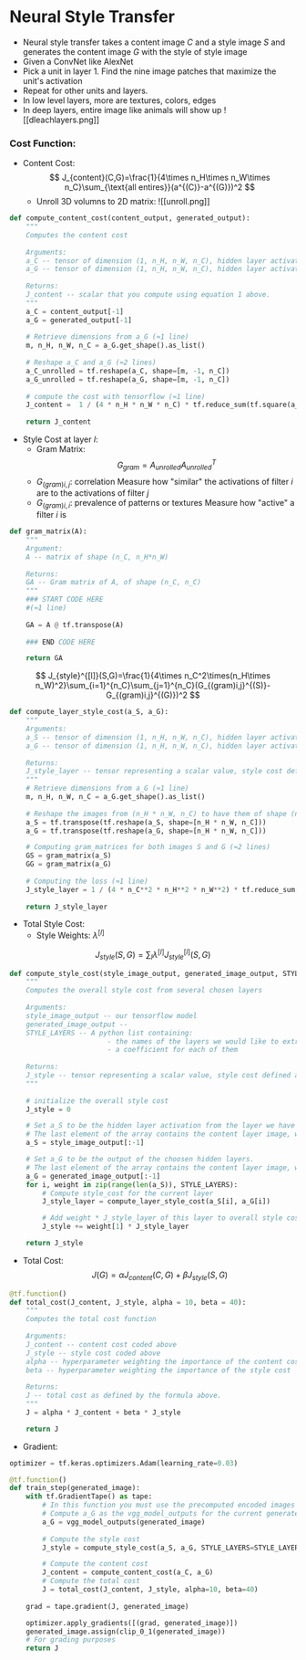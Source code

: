 # Neural Style Transfer
- Neural style transfer takes a content image $C$ and a style image $S$ and generates the content image $G$ with the style of style image
- Given a ConvNet like AlexNet
- Pick a unit in layer $1$. Find the nine image patches that maximize the unit's activation
- Repeat for other units and layers.
- In low level layers, more are textures, colors, edges
- In deep layers, entire image like animals will show up
![[dleachlayers.png]]
### Cost Function:

- Content Cost:
	$$
	J_{content}(C,G)=\frac{1}{4\times n_H\times n_W\times n_C}\sum_{\text{all entires}}(a^{(C)}-a^{(G)})^2
	$$
	- Unroll 3D volumns to 2D matrix:
	![[unroll.png]]
```python
def compute_content_cost(content_output, generated_output):
    """
    Computes the content cost
    
    Arguments:
    a_C -- tensor of dimension (1, n_H, n_W, n_C), hidden layer activations representing content of the image C 
    a_G -- tensor of dimension (1, n_H, n_W, n_C), hidden layer activations representing content of the image G
    
    Returns: 
    J_content -- scalar that you compute using equation 1 above.
    """
    a_C = content_output[-1]
    a_G = generated_output[-1]
    
    # Retrieve dimensions from a_G (≈1 line)
    m, n_H, n_W, n_C = a_G.get_shape().as_list()
    
    # Reshape a_C and a_G (≈2 lines)
    a_C_unrolled = tf.reshape(a_C, shape=[m, -1, n_C])
    a_G_unrolled = tf.reshape(a_G, shape=[m, -1, n_C])
    
    # compute the cost with tensorflow (≈1 line)
    J_content =  1 / (4 * n_H * n_W * n_C) * tf.reduce_sum(tf.square(a_C_unrolled - a_G_unrolled))
    
    return J_content
```
- Style Cost at layer $l$:
	- Gram Matrix:
	$$
	G_{gram}=A_{unrolled}A_{unrolled}^T
	$$
	- $G_{(gram)i,j}$: correlation
	Measure how "similar" the activations of filter $i$ are to the activations of filter $j$
	- $G_{(gram)i,i}$: prevalence of patterns or textures
	Measure how "active" a filter $i$ is
```python
def gram_matrix(A):
    """
    Argument:
    A -- matrix of shape (n_C, n_H*n_W)
    
    Returns:
    GA -- Gram matrix of A, of shape (n_C, n_C)
    """  
    ### START CODE HERE
    #(≈1 line)
    
    GA = A @ tf.transpose(A)
    
    ### END CODE HERE

    return GA
```
$$
J_{style}^{[l]}(S,G)=\frac{1}{4\times n_C^2\times(n_H\times n_W)^2}\sum_{i=1}^{n_C}\sum_{j=1}^{n_C}(G_{(gram)i,j}^{(S)}-G_{(gram)i,j}^{(G)})^2
$$
```python
def compute_layer_style_cost(a_S, a_G):
    """
    Arguments:
    a_S -- tensor of dimension (1, n_H, n_W, n_C), hidden layer activations representing style of the image S 
    a_G -- tensor of dimension (1, n_H, n_W, n_C), hidden layer activations representing style of the image G
    
    Returns: 
    J_style_layer -- tensor representing a scalar value, style cost defined above by equation (2)
    """
    # Retrieve dimensions from a_G (≈1 line)
    m, n_H, n_W, n_C = a_G.get_shape().as_list()
    
    # Reshape the images from (n_H * n_W, n_C) to have them of shape (n_C, n_H * n_W) (≈2 lines)
    a_S = tf.transpose(tf.reshape(a_S, shape=[n_H * n_W, n_C]))
    a_G = tf.transpose(tf.reshape(a_G, shape=[n_H * n_W, n_C]))

    # Computing gram_matrices for both images S and G (≈2 lines)
    GS = gram_matrix(a_S)
    GG = gram_matrix(a_G)
    
    # Computing the loss (≈1 line)
    J_style_layer = 1 / (4 * n_C**2 * n_H**2 * n_W**2) * tf.reduce_sum(tf.square(GS - GG))
    
    return J_style_layer
```
- Total Style Cost:
	- Style Weights: $\lambda^{[l]}$
	
$$
J_{style}(S,G)=\sum_{l}\lambda^{[l]}J_{style}^{[l]}(S,G)
$$
```python
def compute_style_cost(style_image_output, generated_image_output, STYLE_LAYERS=STYLE_LAYERS):
    """
    Computes the overall style cost from several chosen layers
    
    Arguments:
    style_image_output -- our tensorflow model
    generated_image_output --
    STYLE_LAYERS -- A python list containing:
                        - the names of the layers we would like to extract style from
                        - a coefficient for each of them
    
    Returns: 
    J_style -- tensor representing a scalar value, style cost defined above by equation (2)
    """
    
    # initialize the overall style cost
    J_style = 0

    # Set a_S to be the hidden layer activation from the layer we have selected.
    # The last element of the array contains the content layer image, which must not to be used.
    a_S = style_image_output[:-1]

    # Set a_G to be the output of the choosen hidden layers.
    # The last element of the array contains the content layer image, which must not to be used.
    a_G = generated_image_output[:-1]
    for i, weight in zip(range(len(a_S)), STYLE_LAYERS):  
        # Compute style_cost for the current layer
        J_style_layer = compute_layer_style_cost(a_S[i], a_G[i])

        # Add weight * J_style_layer of this layer to overall style cost
        J_style += weight[1] * J_style_layer

    return J_style
```
- Total Cost:
$$
J(G)=\alpha J_{content}(C,G)+\beta J_{style}(S,G)
$$
```python
@tf.function()
def total_cost(J_content, J_style, alpha = 10, beta = 40):
    """
    Computes the total cost function
    
    Arguments:
    J_content -- content cost coded above
    J_style -- style cost coded above
    alpha -- hyperparameter weighting the importance of the content cost
    beta -- hyperparameter weighting the importance of the style cost
    
    Returns:
    J -- total cost as defined by the formula above.
    """
    J = alpha * J_content + beta * J_style

    return J
```
- Gradient:
```python
optimizer = tf.keras.optimizers.Adam(learning_rate=0.03)

@tf.function()
def train_step(generated_image):
    with tf.GradientTape() as tape:
        # In this function you must use the precomputed encoded images a_S and a_C
        # Compute a_G as the vgg_model_outputs for the current generated image
        a_G = vgg_model_outputs(generated_image)
        
        # Compute the style cost
        J_style = compute_style_cost(a_S, a_G, STYLE_LAYERS=STYLE_LAYERS)

        # Compute the content cost
        J_content = compute_content_cost(a_C, a_G)
        # Compute the total cost
        J = total_cost(J_content, J_style, alpha=10, beta=40)
        
    grad = tape.gradient(J, generated_image)

    optimizer.apply_gradients([(grad, generated_image)])
    generated_image.assign(clip_0_1(generated_image))
    # For grading purposes
    return J
```